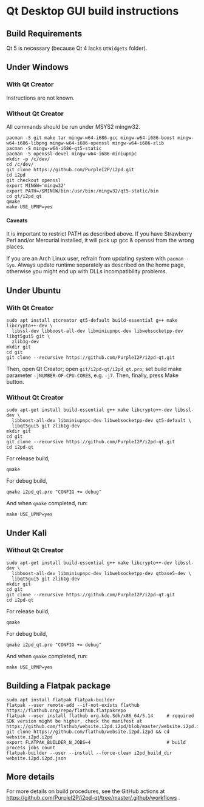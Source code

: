 # Qt Desktop GUI build instructions

## Build Requirements

Qt 5 is necessary (because Qt 4 lacks `QtWidgets` folder).

## Under Windows

### With Qt Creator

Instructions are not known.

### Without Qt Creator

All commands should be run under MSYS2 mingw32.

```
pacman -S git make tar mingw-w64-i686-gcc mingw-w64-i686-boost mingw-w64-i686-libpng mingw-w64-i686-openssl mingw-w64-i686-zlib
pacman -S mingw-w64-i686-qt5-static
pacman -S openssl-devel mingw-w64-i686-miniupnpc
mkdir -p /c/dev/
cd /c/dev/
git clone https://github.com/PurpleI2P/i2pd.git
cd i2pd
git checkout openssl
export MINGW='mingw32'
export PATH=/$MINGW/bin:/usr/bin:/mingw32/qt5-static/bin
cd qt/i2pd_qt
qmake
make USE_UPNP=yes
```

#### Caveats

It is important to restrict PATH as described above. If you have Strawberry Perl and/or Mercurial installed, it will pick up gcc & openssl from the wrong places.

If you are an Arch Linux user, refrain from updating system with `pacman -Syu`. Always update runtime separately as described on the home page, otherwise you might end up with DLLs incompatibility problems.

## Under Ubuntu

### With Qt Creator

```
sudo apt install qtcreator qt5-default build-essential g++ make libcrypto++-dev \
  libssl-dev libboost-all-dev libminiupnpc-dev libwebsocketpp-dev libqt5gui5 git \
  zlib1g-dev
mkdir git
cd git
git clone --recursive https://github.com/PurpleI2P/i2pd-qt.git
```

Then, open Qt Creator; open `git/i2pd-qt/i2pd_qt.pro`; set build make parameter
`-jNUMBER-OF-CPU-CORES`, e.g. `-j7`. Then, finally, press Make button.

### Without Qt Creator

```
sudo apt-get install build-essential g++ make libcrypto++-dev libssl-dev \
  libboost-all-dev libminiupnpc-dev libwebsocketpp-dev qt5-default \
  libqt5gui5 git zlib1g-dev
mkdir git
cd git
git clone --recursive https://github.com/PurpleI2P/i2pd-qt.git
cd i2pd-qt
```

For release build,

`qmake`

For debug build,

`qmake i2pd_qt.pro "CONFIG += debug"`

And when `qmake` completed, run:

`make USE_UPNP=yes`

## Under Kali

### Without Qt Creator

```
sudo apt-get install build-essential g++ make libcrypto++-dev libssl-dev \
  libboost-all-dev libminiupnpc-dev libwebsocketpp-dev qtbase5-dev \
  libqt5gui5 git zlib1g-dev
mkdir git
cd git
git clone --recursive https://github.com/PurpleI2P/i2pd-qt.git
cd i2pd-qt
```

For release build,

`qmake`

For debug build,

`qmake i2pd_qt.pro "CONFIG += debug"`

And when `qmake` completed, run:

`make USE_UPNP=yes`

## Building a Flatpak package

```
sudo apt install flatpak flatpak-builder
flatpak --user remote-add --if-not-exists flathub https://flathub.org/repo/flathub.flatpakrepo
flatpak --user install flathub org.kde.Sdk/x86_64/5.14     # required SDK version might be higher, check the manifest at https://github.com/flathub/website.i2pd.i2pd/blob/master/website.i2pd.i2pd.json
git clone https://github.com/flathub/website.i2pd.i2pd && cd website.i2pd.i2pd 
export FLATPAK_BUILDER_N_JOBS=4                            # build process jobs count
flatpak-builder --user --install --force-clean i2pd_build_dir website.i2pd.i2pd.json
```

## More details

For more details on build procedures, see the GitHub actions at https://github.com/PurpleI2P/i2pd-qt/tree/master/.github/workflows .
